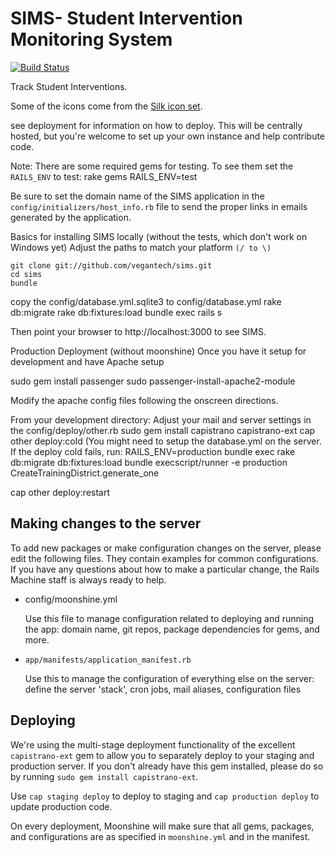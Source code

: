 SIMS-  Student Intervention Monitoring System
====
[![Build Status](https://travis-ci.org/vegantech/sims.png?branch=master)](https://travis-ci.org/vegantech/sims)

Track Student Interventions.   


Some of the icons come from the [Silk icon set](http://www.famfamfam.com/lab/icons/silk/).



see deployment for information on how to deploy.    This will be centrally hosted, but you're welcome to set up your own instance and help contribute code.


Note: There are some required gems for testing.  To see them set the `RAILS_ENV` to test:
	rake  gems RAILS_ENV=test


Be sure to set the domain name of the SIMS application in the `config/initializers/host_info.rb` file to send the proper links in emails generated by the application.



Basics for installing SIMS locally (without the tests, which don't work on Windows yet)
Adjust the paths to match your platform `(/ to \)`


	git clone git://github.com/vegantech/sims.git
	cd sims
	bundle



copy the config/database.yml.sqlite3 to config/database.yml
	rake db:migrate
	rake db:fixtures:load
	bundle exec rails s

Then point your browser to http://localhost:3000   to see SIMS.




Production Deployment (without moonshine)
Once you have it setup for development and have Apache setup


sudo gem install passenger
sudo passenger-install-apache2-module

Modify the apache config files following the onscreen directions.    


From your development directory:
Adjust your mail and server settings in the config/deploy/other.rb
sudo gem install capistrano capistrano-ext
cap other deploy:cold
(You might need to setup the database.yml on the server.   If the deploy cold fails, run:
	RAILS_ENV=production bundle exec rake db:migrate db:fixtures:load
	bundle execscript/runner -e production CreateTrainingDistrict.generate_one


cap other deploy:restart



## Making changes to the server ##

To add new packages or make configuration changes on the server, please
edit the following files. They contain examples for common configurations.
If you have any questions about how to make a particular change, the Rails
Machine staff is always ready to help.

- config/moonshine.yml

  Use this file to manage configuration related to deploying and
  running the app: domain name, git repos, package dependencies for
  gems, and more.

- `app/manifests/application_manifest.rb`

  Use this to manage the configuration of everything else on the
  server: define the server 'stack', cron jobs, mail aliases,
  configuration files

## Deploying ##

We're using the multi-stage deployment functionality of the excellent
`capistrano-ext` gem to allow you to separately deploy to your staging
and production server. If you don't already have this gem installed,
please do so by running `sudo gem install capistrano-ext`.

Use `cap staging deploy` to deploy to staging and `cap production
deploy` to update production code.

On every deployment, Moonshine will make sure that all gems, packages, 
and configurations are as specified in `moonshine.yml` and in the
manifest.
